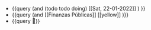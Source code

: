 - {{query (and (todo todo doing) [[Sat, 22-01-2022]] ) }}
- {{query (and [[Finanzas Públicas]] [[yellow]] )}}
- {{query 🧪}}